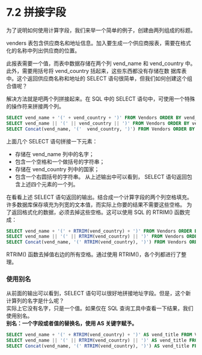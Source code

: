 # 7.2 拼接字段
为了说明如何使用计算字段，我们来举一个简单的例子，创建由两列组成的标题。        
    
venders 表包含供应商名和地址信息。加入要生成一个供应商报表，需要在格式化的名称中列出供应商的位置。     
   
此报表需要一个值，而表中数据存储在两个列 vend_name 和 vend_country 中。此外，需要用括号将 vend_country 括起来，这些东西都没有存储在数
据库表中。这个返回供应商名称和地址的 SELECT 语句很简单，但我们如何创建这个组合值呢？    
     
解决方法就是吧两个列拼接起来。在 SQL 中的 SELECT 语句中，可使用一个特殊的操作符来拼接两个列。   
```sql
SELECT vend_name + '(' + vend_country + ')' FROM Vendors ORDER BY vend_name;
SELECT vend_name || '(' || vend_country || ')' FROM Vendors ORDER BY vend_name;
SELECT Concat(vend_name, '('  vend_country, ')') FROM Vendors ORDER BY vend_name;
```
上面几个 SELECT 语句拼接一下元素：
- 存储在 vend_name 列中的名字；
- 包含一个空格和一个做括号的字符串；
- 存储在 vend_country 列中的国家；
- 包含一个右圆括号的字符串。
从上述输出中可以看到， SELECT 语句返回包含上述四个元素的一个列。   
    
在看看上述 SELECT 语句返回的输出。结合成一个计算字段的两个列空格填充。许多数据库保存填充为列宽的文本值，而实际上你要的结果不需要这些空格。
为了返回格式化的数据，必须去掉这些空格。这可以使用 SQL 的 RTRIM() 函数完成：
```sql
SELECT vend_name + '(' + RTRIM(vend_country) + ')' FROM Vendors ORDER BY vend_name;
SELECT vend_name || '(' || RTRIM(vend_country) || ')' FROM Vendors ORDER BY vend_name;
SELECT Concat(vend_name, '(' RTRIM(vend_country), ')') FROM Vendors ORDER BY vend_name;
```
RTRIM() 函数去掉值右边的所有空格。通过使用 RTRIM()，各个列都进行了整理。

### 使用别名
从前面的输出可以看到，SELECT 语句可以很好地拼接地址字段。但是，这个新计算列的名字是什么呢？     
实际上它没有名字，只是一个值。如果仅在 SQL 查询工具中查看一下结果，我们使用别名。    
**别名：一个字段或者值的替换名，使用 AS 关键字赋予。**   
```sql
SELECT vend_name + '(' + RTRIM(vend_country) + ')' AS vend_title FROM Vendors ORDER BY vend_name;
SELECT vend_name || '(' || RTRIM(vend_country) || ')' AS vend_title FROM Vendors ORDER BY vend_name;
SELECT Concat(vend_name, '(' RTRIM(vend_country), ')') AS vend_title FROM Vendors ORDER BY vend_name;
```